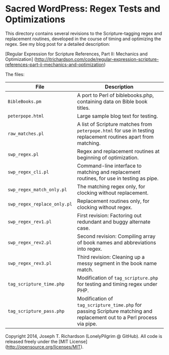 # Sacred WordPress: Regex Tests and Optimizations

This directory contains several revisions to the Scripture-tagging regex
and replacement routines, developed in the course of timing and 
optimizing the regex. See my blog post for a detailed description:

[Regular Expression for Scripture References, Part II: Mechanics and Optimization]
(http://jtrichardson.com/code/regular-expression-scripture-references-part-ii-mechanics-and-optimization)

The files:

File                 | Description
---------------------| ------------------------------------------------------------------------
 `BibleBooks.pm`     | A port to Perl of biblebooks.php, containing data on Bible book titles.
 `peterpope.html`    | Large sample blog text for testing.
 `raw_matches.pl`    | A list of Scripture matches from `peterpope.html` for use in testing replacement routines apart from matching.
 `swp_regex.pl`      | Regex and replacement routines at beginning of optimization.
 `swp_regex_cli.pl`  | Command-line interface to matching and replacement routines, for use in testing as pipe.
 `swp_regex_match_only.pl` | The matching regex only, for clocking without replacement.
 `swp_regex_replace_only.pl` | Replacement routines only, for clocking without regex.
 `swp_regex_rev1.pl` | First revision: Factoring out redundant and buggy alternate case.
 `swp_regex_rev2.pl` | Second revision: Compiling array of book names and abbreviations into regex.
 `swp_regex_rev3.pl` | Third revision: Cleaning up a messy segment in the book name match.
 `tag_scripture_time.php` | Modification of `tag_scripture.php` for testing and timing regex under PHP.
 `tag_scripture_pass.php` | Modification of `tag_scripture_time.php` for passing Scripture matching and replacement out to a Perl process via pipe.

Copyright 2014, Joseph T. Richardson (LonelyPilgrim @ GitHub).
All code is released freely under the [MIT License] (http://opensource.org/licenses/MIT).
